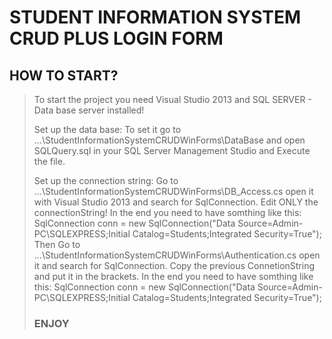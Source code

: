 STUDENT INFORMATION SYSTEM CRUD PLUS LOGIN FORM
======================
HOW TO START?
-----------
> To start the project you need Visual Studio 2013 and SQL SERVER - Data base server installed!
>
> Set up the data base:
> To set it go to ...\StudentInformationSystemCRUDWinForms\DataBase and open SQLQuery.sql in your SQL Server Management Studio and Execute the file.
>
> Set up the connection string:
> Go to ...\StudentInformationSystemCRUDWinForms\DB_Access.cs open it with Visual Studio 2013 and search for 
SqlConnection. Edit ONLY the connectionString! In the end you need 
to have somthing like this: SqlConnection conn = new SqlConnection("Data Source=Admin-PC\\SQLEXPRESS;Initial Catalog=Students;Integrated Security=True");
>Then Go to ...\StudentInformationSystemCRUDWinForms\Authentication.cs open it and search for SqlConnection. Copy the previous ConnetionString
and put it in the brackets. In the end you need 
to have somthing like this: SqlConnection conn = new SqlConnection("Data Source=Admin-PC\\SQLEXPRESS;Initial Catalog=Students;Integrated Security=True");
>
> ### ENJOY

